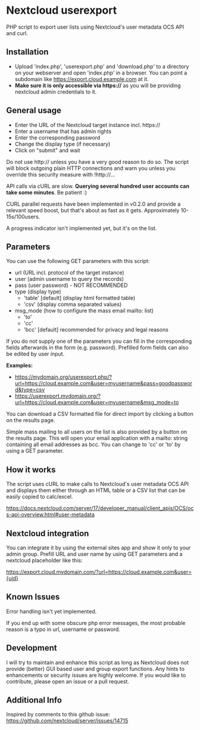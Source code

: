 # Nextcloud userexport
PHP script to export user lists using Nextcloud's user metadata OCS API and curl.

## Installation
- Upload 'index.php', 'userexport.php' and 'download.php' to a directory on your webserver and open 'index.php' in a browser. You can point a subdomain like https://export.cloud.example.com at it.
- **Make sure it is only accessible via https://** as you will be providing nextcloud admin credentials to it.

## General usage
- Enter the URL of the Nextcloud target instance incl. https://
- Enter a username that has admin rights
- Enter the corresponding password
- Change the display type (if necessary)
- Click on "submit" and wait

Do not use http:// unless you have a very good reason to do so.
The script will block outgoing plain HTTP connections and warn you unless you override this security measure with !http://...

API calls via cURL are slow. **Querying several hundred user accounts can take some minutes**. Be patient :)

CURL parallel requests have been implemented in v0.2.0 and provide a relevant speed boost, but that's about as fast as it gets.
Approximately 10-15s/100users.

A progress indicator isn't implemented yet, but it's on the list.

## Parameters
You can use the following GET parameters with this script:

- url (URL incl. protocol of the target instance)
- user (admin username to query the records)
- pass (user password) - NOT RECOMMENDED
- type (display type)
  - 'table' [default] (display html formatted table)
  - 'csv' (display comma separated values)
- msg_mode (how to configure the mass email mailto: list)
  - 'to'  
  - 'cc'
  - 'bcc' [default] recommended for privacy and legal reasons

If you do not supply one of the parameters you can fill in the corresponding fields afterwards in the form (e.g. password).
Prefilled form fields can also be edited by user input.

**Examples:**

- https://mydomain.org/userexport.php/?url=https://cloud.example.com&user=myusername&pass=goodpassword&type=csv
- https://userexport.mydomain.org/?url=https://cloud.example.com&user=myusername&msg_mode=to

You can download a CSV formatted file for direct import by clicking a button on the results page.

Simple mass mailing to all users on the list is also provided by a button on the results page.
This will open your email application with a mailto: string containing all email addresses as bcc. You can change to 'cc' or 'to' by using a GET parameter.

## How it works
The script uses cURL to make calls to Nextcloud's user metadata OCS API and displays them either through an HTML table or a CSV list that can be easily copied to calc/excel.

https://docs.nextcloud.com/server/17/developer_manual/client_apis/OCS/ocs-api-overview.html#user-metadata

## Nextcloud integration
You can integrate it by using the external sites app and show it only to your admin group.
Prefill URL and user name by using GET parameters and a nextcloud placeholder like this:

https://export.cloud.mydomain.com/?url=https://cloud.example.com&user={uid}

## Known Issues
Error handling isn't yet implemented.

If you end up with some obscure php error messages, the most probable reason is a typo in url, username or password.

## Development
I will try to maintain and enhance this script as long as Nextcloud does not provide (better) GUI based user and group export functions.
Any hints to enhancements or security issues are highly welcome.
If you would like to contribute, please open an issue or a pull request.

## Additional Info
Inspired by comments to this github issue:
https://github.com/nextcloud/server/issues/14715
